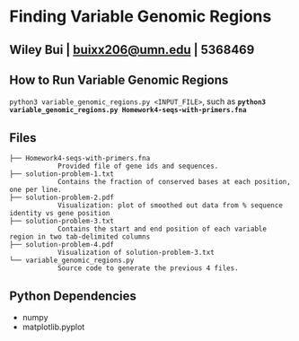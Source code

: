 # Finding Variable Genomic Regions

## Wiley Bui | buixx206@umn.edu | 5368469

## How to Run Variable Genomic Regions
```python3 variable_genomic_regions.py <INPUT_FILE>```, such as
**```python3 variable_genomic_regions.py Homework4-seqs-with-primers.fna```**

## Files
```
├── Homework4-seqs-with-primers.fna
            Provided file of gene ids and sequences.
├── solution-problem-1.txt
            Contains the fraction of conserved bases at each position, one per line.
├── solution-problem-2.pdf
            Visualization: plot of smoothed out data from % sequence identity vs gene position
├── solution-problem-3.txt
            Contains the start and end position of each variable region in two tab-delimited columns
├── solution-problem-4.pdf
            Visualization of solution-problem-3.txt
└── variable_genomic_regions.py
            Source code to generate the previous 4 files.
```

## Python Dependencies
- numpy
- matplotlib.pyplot